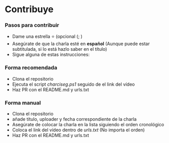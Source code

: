 # Contribuye

### Pasos para contribuir

* Dame una estrella ⭐️ (opcional (; )
* Asegúrate de que la charla esté en **español** (Aunque puede estar subtitulada, si lo está hazlo saber en el título)
* Sigue alguna de estas instrucciones:

### Forma recomendada
* Clona el repositorio
* Ejecuta el script *charciseg.ps1* seguido de el link del vídeo
* Haz PR con el README.md y urls.txt

### Forma manual

* Clona el repositorio
* añade título, uploader y fecha correspondiente de la charla
* Asegúrate de colocar la charla en la lista siguiendo el orden cronológico
* Coloca el link del vídeo dentro de *urls.txt* (No importa el orden)
* Haz PR con el README.md y urls.txt